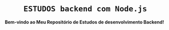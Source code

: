 
# <center>`ESTUDOS backend com Node.js`

**Bem-vindo ao Meu Repositório de Estudos de desenvolvimento Backend!**
